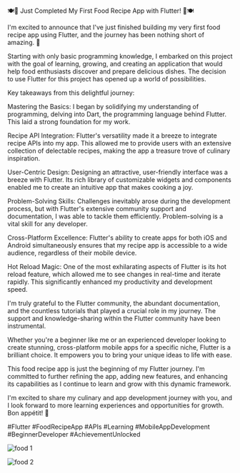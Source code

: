🍽️📱 Just Completed My First Food Recipe App with Flutter! 📱🍽️

I'm excited to announce that I've just finished building my very first food recipe app using Flutter, and the journey has been nothing short of amazing. 🚀

Starting with only basic programming knowledge, I embarked on this project with the goal of learning, growing, and creating an application that would help food enthusiasts discover and prepare delicious dishes. The decision to use Flutter for this project has opened up a world of possibilities.

Key takeaways from this delightful journey:

Mastering the Basics: I began by solidifying my understanding of programming, delving into Dart, the programming language behind Flutter. This laid a strong foundation for my work.

Recipe API Integration: Flutter's versatility made it a breeze to integrate recipe APIs into my app. This allowed me to provide users with an extensive collection of delectable recipes, making the app a treasure trove of culinary inspiration.

User-Centric Design: Designing an attractive, user-friendly interface was a breeze with Flutter. Its rich library of customizable widgets and components enabled me to create an intuitive app that makes cooking a joy.

Problem-Solving Skills: Challenges inevitably arose during the development process, but with Flutter's extensive community support and documentation, I was able to tackle them efficiently. Problem-solving is a vital skill for any developer.

Cross-Platform Excellence: Flutter's ability to create apps for both iOS and Android simultaneously ensures that my recipe app is accessible to a wide audience, regardless of their mobile device.

Hot Reload Magic: One of the most exhilarating aspects of Flutter is its hot reload feature, which allowed me to see changes in real-time and iterate rapidly. This significantly enhanced my productivity and development speed.

I'm truly grateful to the Flutter community, the abundant documentation, and the countless tutorials that played a crucial role in my journey. The support and knowledge-sharing within the Flutter community have been instrumental.

Whether you're a beginner like me or an experienced developer looking to create stunning, cross-platform mobile apps for a specific niche, Flutter is a brilliant choice. It empowers you to bring your unique ideas to life with ease.

This food recipe app is just the beginning of my Flutter journey. I'm committed to further refining the app, adding new features, and enhancing its capabilities as I continue to learn and grow with this dynamic framework.

I'm excited to share my culinary and app development journey with you, and I look forward to more learning experiences and opportunities for growth. Bon appétit! 🚀

#Flutter #FoodRecipeApp #APIs #Learning #MobileAppDevelopment #BeginnerDeveloper #AchievementUnlocked

![food 1](https://github.com/dhrv-sharma/recipe-app/assets/99127279/d3e1b1d4-fc98-48fe-995a-c3b977db1ca4)

![food 2](https://github.com/dhrv-sharma/recipe-app/assets/99127279/4c77d147-74bf-414c-862e-8ccb355cd22c)






